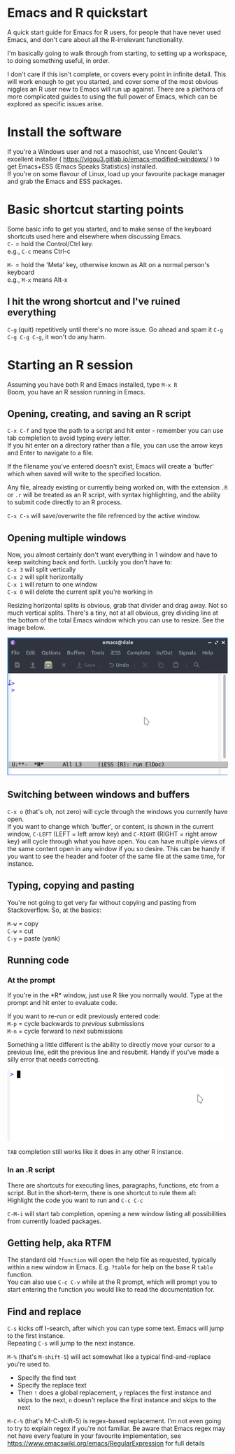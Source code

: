# Emacs and R quickstart

A quick start guide for Emacs for R users, for people that have never used Emacs, and don't care about all the R-irrelevant functionality.

I'm basically going to walk through from starting, to setting up a workspace, to doing something useful, in order.

I don't care if this isn't complete, or covers every point in infinite detail. This will work enough to get you started, and cover some of the most obvious niggles an R user new to Emacs will run up against. There are a plethora of more complicated guides to using the full power of Emacs, which can be explored as specific issues arise.

# Install the software

If you're a Windows user and not a masochist, use Vincent Goulet's excellent installer ( https://vigou3.gitlab.io/emacs-modified-windows/ ) to get Emacs+ESS (Emacs Speaks Statistics) installed.  
If you're on some flavour of Linux, load up your favourite package manager and grab the Emacs and ESS packages.

# Basic shortcut starting points

Some basic info to get you started, and to make sense of the keyboard shortcuts used here and elsewhere when discussing Emacs.  
`C-` = hold the Control/Ctrl key.  
e.g., `C-c` means Ctrl-c

`M-` = hold the 'Meta' key, otherwise known as Alt on a normal person's keyboard  
e.g., `M-x` means Alt-x

## I hit the wrong shortcut and I've ruined everything

`C-g` (quit) repetitively until there's no more issue. Go ahead and spam it `C-g C-g C-g C-g`, it won't do any harm.

# Starting an R session

Assuming you have both R and Emacs installed, type `M-x R`  
Boom, you have an R session running in Emacs.

## Opening, creating, and saving an R script

`C-x C-f` and type the path to a script and hit enter - remember you can use tab completion to avoid typing every letter.  
If you hit enter on a directory rather than a file, you can use the arrow keys and Enter to navigate to a file.  

If the filename you've entered doesn't exist, Emacs will create a 'buffer' which when saved will write to the specified location.

Any file, already existing or currently being worked on, with the extension `.R` or `.r` will be treated as an R script, with syntax highlighting, and the ability to submit code directly to an R process.

`C-x C-s` will save/overwrite the file refrenced by the active window.

## Opening multiple windows

Now, you almost certainly don't want everything in 1 window and have to keep switching back and forth. Luckily you don't have to:  
`C-x 3` will split vertically  
`C-x 2` will split horizontally  
`C-x 1` will return to one window  
`C-x 0` will delete the current split you're working in  

Resizing horizontal splits is obvious, grab that divider and drag away. Not so much vertical splits. There's a tiny, not at all obvious, grey dividing line at the bottom of the total Emacs window which you can use to resize. See the image below.

![Alt](/window_resizing.gif "Creating and resizing windows")


## Switching between windows and buffers

`C-x o` (that's oh, not zero) will cycle through the windows you currently have open.  
If you want to change which 'buffer', or content, is shown in the current window, `C-LEFT` (LEFT = left arrow key) and `C-RIGHT` (RIGHT = right arrow key) will cycle through what you have open. You can have multiple views of the same content open in any window if you so desire. This can be handy if you want to see the header and footer of the same file at the same time, for instance.

## Typing, copying and pasting

You're not going to get very far without copying and pasting from Stackoverflow. So, at the basics:

`M-w` = copy  
`C-w` = cut  
`C-y` = paste (yank)  

## Running code

### At the prompt
If you're in the \*R\* window, just use R like you normally would. Type at the prompt and hit enter to evaluate code.

If you want to re-run or edit previously entered code:  
`M-p` = cycle backwards to *previous* submissions  
`M-n` = cycle forward to *next* submissions  

Something a little different is the ability to directly move your cursor to a previous line, edit the previous line and resubmit. Handy if you've made a silly error that needs correcting.

![Alt](/04-correct.gif "Correcting a line above")

`TAB` completion still works like it does in any other R instance.

### In an .R script

There are shortcuts for executing lines, paragraphs, functions, etc from a script. But in the short-term, there is one shortcut to rule them all:  
Highlight the code you want to run and `C-c C-c`

`C-M-i` will start tab completion, opening a new window listing all possibilities from currently loaded packages.

## Getting help, aka RTFM

The standard old `?function` will open the help file as requested, typically within a new window in Emacs. E.g. `?table` for help on the base R `table` function.  
You can also use `C-c C-v` while at the R prompt, which will prompt you to start entering the function you would like to read the documentation for.

## Find and replace

`C-s` kicks off I-search, after which you can type some text. Emacs will jump to the first instance.  
Repeating `C-s` will jump to the next instance.

`M-%` (that's `M-shift-5`) will act somewhat like a typical find-and-replace you're used to.
- Specify the find text
- Specify the replace text
- Then `!` does a global replacement, `y` replaces the first instance and skips to the next, `n` doesn't replace the first instance and skips to the next

`M-C-%` (that's M-C-shift-5) is regex-based replacement. I'm not even going to try to explain regex if you're not familiar. Be aware that Emacs regex may not have every feature in your favourite implementation, see https://www.emacswiki.org/emacs/RegularExpression for full details
